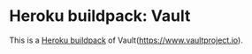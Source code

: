 Heroku buildpack: Vault
=======================

This is a [Heroku buildpack](http://devcenter.heroku.com/articles/buildpacks) of Vault(https://www.vaultproject.io).
